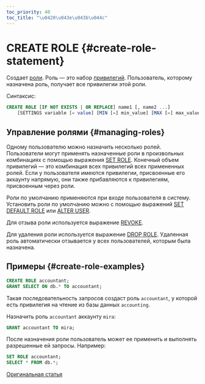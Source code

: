 ```yaml
---
toc_priority: 40
toc_title: "\u0420\u043e\u043b\u044c"
---
```


# CREATE ROLE {#create-role-statement}

Создает [роли](../../../operations/access-rights.md#role-management). Роль — это набор [привилегий](../grant.md#grant-privileges). Пользователь, которому назначена роль, получает все привилегии этой роли.

Синтаксис:

```sql
CREATE ROLE [IF NOT EXISTS | OR REPLACE] name1 [, name2 ...]
    [SETTINGS variable [= value] [MIN [=] min_value] [MAX [=] max_value] [READONLY|WRITABLE] | PROFILE 'profile_name'] [,...]
```

## Управление ролями {#managing-roles}

Одному пользователю можно назначить несколько ролей. Пользователи могут применять назначенные роли в произвольных комбинациях с помощью выражения [SET ROLE](../misc.md#set-role-statement). Конечный объем привилегий — это комбинация всех привилегий всех примененных ролей. Если у пользователя имеются привилегии, присвоенные его аккаунту напрямую, они также прибавляются к привилегиям, присвоенным через роли.

Роли по умолчанию применяются при входе пользователя в систему. Установить роли по умолчанию можно с помощью выражений [SET DEFAULT ROLE](../misc.md#set-default-role-statement) или [ALTER USER](../alter/index.md#alter-user-statement).

Для отзыва роли используется выражение [REVOKE](../../../sql-reference/statements/revoke.md).

Для удаления роли используется выражение [DROP ROLE](../misc.md#drop-role-statement). Удаленная роль автоматически отзывается у всех пользователей, которым была назначена.

## Примеры {#create-role-examples}

```sql
CREATE ROLE accountant;
GRANT SELECT ON db.* TO accountant;
```

Такая последовательность запросов создаст роль `accountant`, у которой есть привилегия на чтение из базы данных `accounting`.

Назначить роль `accountant` аккаунту `mira`:

```sql
GRANT accountant TO mira;
```

После назначения роли пользователь может ее применить и выполнять разрешенные ей запросы. Например:

```sql
SET ROLE accountant;
SELECT * FROM db.*;
```

[Оригинальная статья](https://clickhouse.tech/docs/ru/sql-reference/statements/create/role) 
<!--hide-->